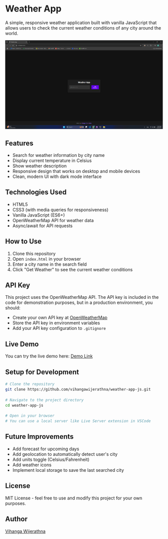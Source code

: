 # Weather App

A simple, responsive weather application built with vanilla JavaScript that allows users to check the current weather conditions of any city around the world.

![Weather App Screenshot](screenshot.png)

## Features

- Search for weather information by city name
- Display current temperature in Celsius
- Show weather description
- Responsive design that works on desktop and mobile devices
- Clean, modern UI with dark mode interface

## Technologies Used

- HTML5
- CSS3 (with media queries for responsiveness)
- Vanilla JavaScript (ES6+)
- OpenWeatherMap API for weather data
- Async/await for API requests

## How to Use

1. Clone this repository
2. Open `index.html` in your browser
3. Enter a city name in the search field
4. Click "Get Weather" to see the current weather conditions

## API Key

This project uses the OpenWeatherMap API. The API key is included in the code for demonstration purposes, but in a production environment, you should:

- Create your own API key at [OpenWeatherMap](https://openweathermap.org/api)
- Store the API key in environment variables
- Add your API key configuration to `.gitignore`

## Live Demo

You can try the live demo here: [Demo Link](https://vihangawijerathna.github.io/weather-app-js/)

## Setup for Development

```bash
# Clone the repository
git clone https://github.com/vihangawijerathna/weather-app-js.git

# Navigate to the project directory
cd weather-app-js

# Open in your browser
# You can use a local server like Live Server extension in VSCode
```

## Future Improvements

- Add forecast for upcoming days
- Add geolocation to automatically detect user's city
- Add units toggle (Celsius/Fahrenheit)
- Add weather icons
- Implement local storage to save the last searched city

## License

MIT License - feel free to use and modify this project for your own purposes.

## Author

[Vihanga Wijerathna](https://github.com/vihangawijerathna)
